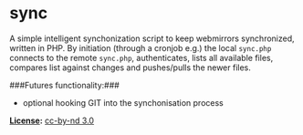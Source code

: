 sync
====

A simple intelligent synchonization script to keep webmirrors synchronized, written in PHP. By initiation (through a cronjob e.g.) the local ``sync.php`` connects to the remote ``sync.php``, authenticates, lists all available files, compares list against changes and pushes/pulls the newer files.

###Futures functionality:###
- optional hooking GIT into the synchonisation process

**[License](./LICENSE.md):** [cc-by-nd 3.0](http://creativecommons.org/licenses/by-nd/3.0/)
